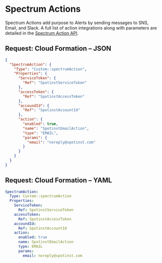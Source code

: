 # Spectrum Actions

Spectrum Actions add purpose to Alerts by sending messages to SNS, Email, and Slack. A full list of action integrations along with parameters are detailed in the [Spectrum Action API](https://docs.spot.io/spotinst-api/spectrum/actions/create-action/).

## Request: Cloud Formation – JSON

```json
{
  "SpectrumAction": {
    "Type": "Custom::spectrumAction",
    "Properties": {
      "ServiceToken": {
        "Ref": "SpotinstServiceToken"
      },
      "accessToken": {
        "Ref": "SpotinstAccessToken"
      },
      "accoundId": {
        "Ref": "SpotinstAccountId"
      },
      "action": {
        "enabled": true,
        "name": "SpotinstEmailAction",
        "type": "EMAIL",
        "params": {
          "email": "noreply@spotinst.com"
        }
      }
    }
  }
}
```

## Request: Cloud Formation – YAML

```yaml
SpectrumAction:
  Type: Custom::spectrumAction
  Properties:
    ServiceToken:
      Ref: SpotinstServiceToken
    accessToken:
      Ref: SpotinstAccessToken
    accoundId:
      Ref: SpotinstAccountId
    action:
      enabled: true
      name: SpotinstEmailAction
      type: EMAIL
      params:
        email: noreply@spotinst.com
```
